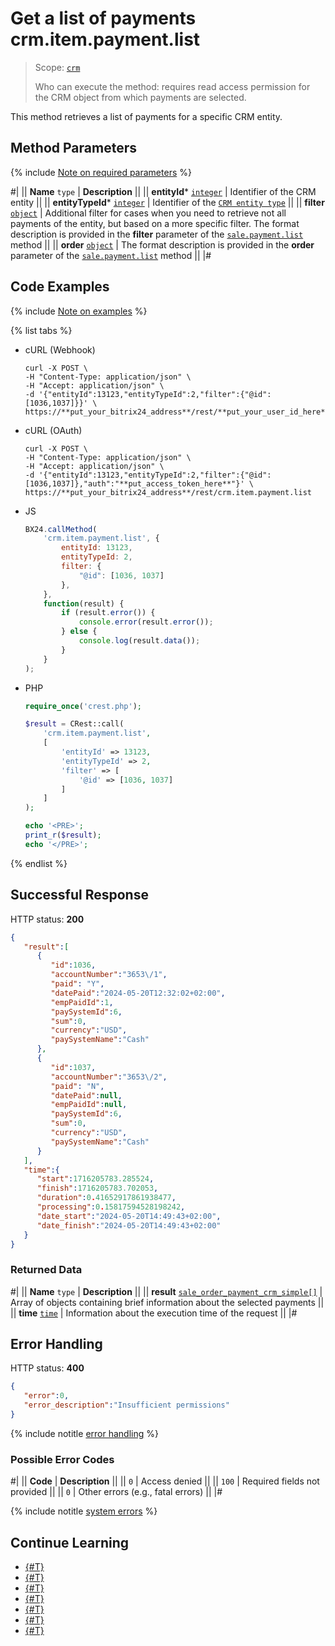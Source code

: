 # Get a list of payments crm.item.payment.list

> Scope: [`crm`](../../../scopes/permissions.md)
>
> Who can execute the method: requires read access permission for the CRM object from which payments are selected.

This method retrieves a list of payments for a specific CRM entity.

## Method Parameters

{% include [Note on required parameters](../../../../_includes/required.md) %}

#|
|| **Name**
`type` | **Description** ||
|| **entityId***
[`integer`](../../../../api-reference/data-types.md) | Identifier of the CRM entity ||
|| **entityTypeId***
[`integer`](../../../../api-reference/data-types.md) | Identifier of the [`CRM entity type`](../../data-types.md#object_type) ||
|| **filter**
[`object`](../../../../api-reference/data-types.md) | Additional filter for cases when you need to retrieve not all payments of the entity, but based on a more specific filter. The format description is provided in the **filter** parameter of the [`sale.payment.list`](../../../sale/payment/sale-payment-list.md) method ||
|| **order**
[`object`](../../../../api-reference/data-types.md) | The format description is provided in the **order** parameter of the [`sale.payment.list`](../../../sale/payment/sale-payment-list.md) method ||
|#

## Code Examples

{% include [Note on examples](../../../../_includes/examples.md) %}

{% list tabs %}

- cURL (Webhook)

    ```http
    curl -X POST \
    -H "Content-Type: application/json" \
    -H "Accept: application/json" \
    -d '{"entityId":13123,"entityTypeId":2,"filter":{"@id":[1036,1037]}}' \
    https://**put_your_bitrix24_address**/rest/**put_your_user_id_here**/**put_your_webhook_here**/crm.item.payment.list
    ```

- cURL (OAuth) 

    ```http
    curl -X POST \
    -H "Content-Type: application/json" \
    -H "Accept: application/json" \
    -d '{"entityId":13123,"entityTypeId":2,"filter":{"@id":[1036,1037]},"auth":"**put_access_token_here**"}' \
    https://**put_your_bitrix24_address**/rest/crm.item.payment.list
    ```

- JS

    ```js
    BX24.callMethod(
        'crm.item.payment.list', {
            entityId: 13123,
            entityTypeId: 2,
            filter: {
                "@id": [1036, 1037]
            },
        },
        function(result) {
            if (result.error()) {
                console.error(result.error());
            } else {
                console.log(result.data());
            }
        }
    );
    ```

- PHP

    ```php
    require_once('crest.php');

    $result = CRest::call(
        'crm.item.payment.list',
        [
            'entityId' => 13123,
            'entityTypeId' => 2,
            'filter' => [
                '@id' => [1036, 1037]
            ]
        ]
    );

    echo '<PRE>';
    print_r($result);
    echo '</PRE>';
    ```

{% endlist %}

## Successful Response

HTTP status: **200**

```json
{
   "result":[
      {
         "id":1036,
         "accountNumber":"3653\/1",
         "paid": "Y",
         "datePaid":"2024-05-20T12:32:02+02:00",
         "empPaidId":1,
         "paySystemId":6,
         "sum":0,
         "currency":"USD",
         "paySystemName":"Cash"
      },
      {
         "id":1037,
         "accountNumber":"3653\/2",
         "paid": "N",
         "datePaid":null,
         "empPaidId":null,
         "paySystemId":6,
         "sum":0,
         "currency":"USD",
         "paySystemName":"Cash"
      }
   ],
   "time":{
      "start":1716205783.285524,
      "finish":1716205783.702053,
      "duration":0.41652917861938477,
      "processing":0.15817594528198242,
      "date_start":"2024-05-20T14:49:43+02:00",
      "date_finish":"2024-05-20T14:49:43+02:00"
   }
}
```

### Returned Data

#|
|| **Name**
`type` | **Description** ||
|| **result**
[`sale_order_payment_crm_simple[]`](crm-item-payment-get.md#sale_order_payment_crm_simple) | Array of objects containing brief information about the selected payments ||
|| **time**
[`time`](../../../../api-reference/data-types.md) | Information about the execution time of the request ||
|#

## Error Handling

HTTP status: **400**

```json
{
   "error":0,
   "error_description":"Insufficient permissions"
}
```

{% include notitle [error handling](../../../../_includes/error-info.md) %}

### Possible Error Codes

#|
|| **Code** | **Description** ||
|| `0` | Access denied ||
|| `100` | Required fields not provided ||
|| `0` | Other errors (e.g., fatal errors) ||
|#

{% include notitle [system errors](../../../../_includes/system-errors.md) %}

## Continue Learning

- [{#T}](./crm-item-payment-update.md)
- [{#T}](./crm-item-payment-delete.md)
- [{#T}](./crm-item-payment-get.md)
- [{#T}](./crm-item-payment-pay.md)
- [{#T}](./crm-item-payment-unpay.md)
- [{#T}](./crm-item-payment-add.md)
- [{#T}](../../../../tutorials/crm/how-to-edit-crm-objects/how-to-add-paid-date-to-deal.md)